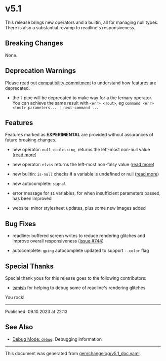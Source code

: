 # v5.1

This release brings new operators and a builtin, all for managing null types. There is also a substantial revamp to readline's responsiveness.

## Breaking Changes

None.

## Deprecation Warnings

Please read out [compatibility commitment](https://murex.rocks/compatibility.html) to understand how features are deprecated.

* the `?` pipe will be deprecated to make way for a the ternary operator. You can achieve the same result with `<err> <!out>`, eg `command <err> <!out> parameters... | next-command ...`

## Features

Features marked as **EXPERIMENTAL** are provided without assurances of future breaking changes.

* new operator: `null-coalescing`, returns the left-most non-null value ([read more](https://murex.rocks/parser/null-coalescing.html))

* new operator: `elvis` returns the left-most non-falsy value ([read more](https://murex.rocks/parser/elvis.html))

* new builtin: `is-null` checks if a variable is undefined or null ([read more](https://murex.rocks/commands/is-null.html))

* new autocomplete: `signal`

* error message for `$1` variables, for when insufficient parameters passed, has been improved

* website: minor stylesheet updates, plus some new images added

## Bug Fixes

* readline: buffered screen writes to reduce rendering glitches and improve overall responsiveness ([issue #744](https://github.com/lmorg/murex/issues/744))

* autocomplete: `gping` autocomplete updated to support `--color` flag

## Special Thanks

Special thank yous for this release goes to the following contributors:

* [tsmish](https://github.com/tsmish) for helping to debug some of readline's rendering glitches

You rock!

<hr>

Published: 09.10.2023 at 22:13

## See Also

* [Debug Mode: `debug`](../commands/debug.md):
  Debugging information

<hr/>

This document was generated from [gen/changelog/v5.1_doc.yaml](https://github.com/lmorg/murex/blob/master/gen/changelog/v5.1_doc.yaml).